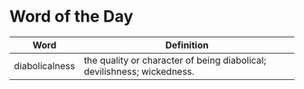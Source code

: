 # Word of the Day

|Word|Definition|
|---|---|
|diabolicalness|the quality or character of being diabolical; devilishness; wickedness.|
